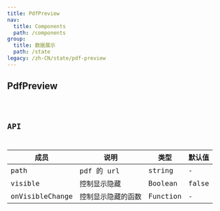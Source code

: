 ```yaml
---
title: PdfPreview
nav:
  title: Components
  path: /components
group:
  title: 数据展示
  path: /state
legacy: /zh-CN/state/pdf-preview
---
```


## PdfPreview

<code src="../demos/PdfPreview.tsx" />

## API

| 成员            | 说明               | 类型     | 默认值 |
| --------------- | ------------------ | -------- | ------ |
| path            | pdf 的 url         | string   | -      |
| visible         | 控制显示隐藏       | Boolean  | false  |
| onVisibleChange | 控制显示隐藏的函数 | Function | -      |
